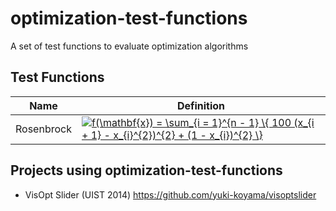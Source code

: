 # optimization-test-functions
A set of test functions to evaluate optimization algorithms

## Test Functions

| Name       | Definition |
| ---------- | ---------- |
| Rosenbrock | <a href="https://www.codecogs.com/eqnedit.php?latex=f(\mathbf{x})&space;=&space;\sum_{i&space;=&space;1}^{n&space;-&space;1}&space;\{&space;100&space;(x_{i&space;&plus;&space;1}&space;-&space;x_{i}^{2})^{2}&space;&plus;&space;(1&space;-&space;x_{i})^{2}&space;\}" target="_blank"><img src="https://latex.codecogs.com/svg.latex?f(\mathbf{x})&space;=&space;\sum_{i&space;=&space;1}^{n&space;-&space;1}&space;\{&space;100&space;(x_{i&space;&plus;&space;1}&space;-&space;x_{i}^{2})^{2}&space;&plus;&space;(1&space;-&space;x_{i})^{2}&space;\}" title="f(\mathbf{x}) = \sum_{i = 1}^{n - 1} \{ 100 (x_{i + 1} - x_{i}^{2})^{2} + (1 - x_{i})^{2} \}" /></a> |

## Projects using optimization-test-functions

- VisOpt Slider (UIST 2014) <https://github.com/yuki-koyama/visoptslider>
